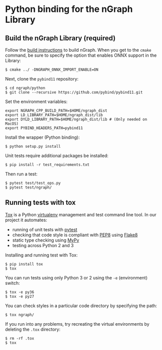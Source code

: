 # Python binding for the nGraph Library

## Build the nGraph Library (required)

Follow the [build instructions] to build nGraph. When you get to the `cmake` 
command, be sure to specify the option that enables ONNX support in the Library: 

    $ cmake ../ -DNGRAPH_ONNX_IMPORT_ENABLE=ON 


Next, clone the `pybind11` repository:

    $ cd ngraph/python
    $ git clone --recursive https://github.com/pybind/pybind11.git


Set the environment variables:

    export NGRAPH_CPP_BUILD_PATH=$HOME/ngraph_dist
    export LD_LIBRARY_PATH=$HOME/ngraph_dist/lib
    export DYLD_LIBRARY_PATH=$HOME/ngraph_dist/lib # (Only needed on MacOS)
    export PYBIND_HEADERS_PATH=pybind11


Install the wrapper (Python binding):

    $ python setup.py install


Unit tests require additional packages be installed:

    $ pip install -r test_requirements.txt


Then run a test:

    $ pytest test/test_ops.py
    $ pytest test/ngraph/


## Running tests with tox

[Tox] is a Python [virtualenv] management and test command line tool. In our 
project it automates:

* running of unit tests with [pytest]
* checking that code style is compliant with [PEP8] using [Flake8]
* static type checking using [MyPy]
* testing across Python 2 and 3


Installing and running test with Tox:

    $ pip install tox
    $ tox


You can run tests using only Python 3 or 2 using the `-e` (environment) switch:

    $ tox -e py36
    $ tox -e py27


You can check styles in a particular code directory by specifying the path:

    $ tox ngraph/


If you run into any problems, try recreating the virtual environments by 
deleting the `.tox` directory:

    $ rm -rf .tox
    $ tox

[build instructions]:http://ngraph.nervanasys.com/docs/latest/buildlb.html
[Tox]:https://tox.readthedocs.io/
[virtualenv]:https://virtualenv.pypa.io/
[pytest]:https://docs.pytest.org/
[PEP8]:https://www.python.org/dev/peps/pep-0008
[Flake8]:http://flake8.pycqa.org
[MyPy]:http://mypy.readthedocs.io